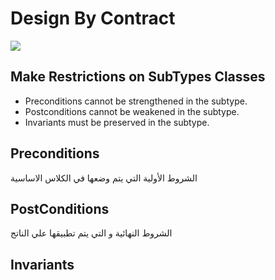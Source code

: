 # Design By Contract

<img src="https://upload.wikimedia.org/wikipedia/commons/e/ea/Design_by_contract.svg">

## Make Restrictions on SubTypes Classes

- Preconditions cannot be strengthened in the subtype.
- Postconditions cannot be weakened in the subtype.
- Invariants must be preserved in the subtype.

## Preconditions

الشروط الأولية التي يتم وضعها في الكلاس الاساسية

## PostConditions

الشروط النهائية و التي يتم تطبيقها علي الناتج

## Invariants
